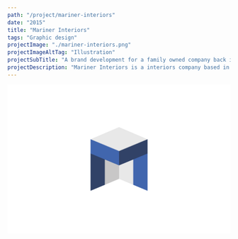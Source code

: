 ```yaml
---
path: "/project/mariner-interiors"
date: "2015"
title: "Mariner Interiors"
tags: "Graphic design"
projectImage: "./mariner-interiors.png"
projectImageAltTag: "Illustration"
projectSubTitle: "A brand development for a family owned company back in the UK"
projectDescription: "Mariner Interiors is a interiors company based in Southampton, UK. They work on ceilings, partitions and carpentry specialists and commercial fit outs. I worked with the Director of the company, Josh Mariner, to develop a brand identity, that's now employed throughout a range of their marketting materials. "
---
```


![Main shot](./mariner-interiors.png)
